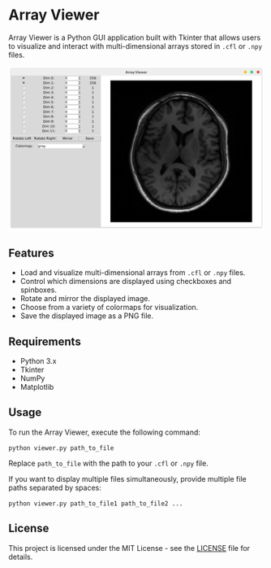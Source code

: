 # Array Viewer

Array Viewer is a Python GUI application built with Tkinter that allows users to visualize and interact with multi-dimensional arrays stored in `.cfl` or `.npy` files.

<img src="preview.png" alt="ArrayViewer" style="width:650px;"/>

## Features

- Load and visualize multi-dimensional arrays from `.cfl` or `.npy` files.
- Control which dimensions are displayed using checkboxes and spinboxes.
- Rotate and mirror the displayed image.
- Choose from a variety of colormaps for visualization.
- Save the displayed image as a PNG file.

## Requirements

- Python 3.x
- Tkinter
- NumPy
- Matplotlib

## Usage

To run the Array Viewer, execute the following command:

```
python viewer.py path_to_file
```

Replace `path_to_file` with the path to your `.cfl` or `.npy` file.

If you want to display multiple files simultaneously, provide multiple file paths separated by spaces:

```
python viewer.py path_to_file1 path_to_file2 ...
```

## License

This project is licensed under the MIT License - see the [LICENSE](LICENSE) file for details.
